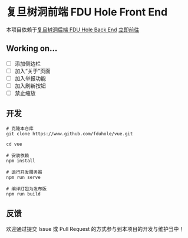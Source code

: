 # 复旦树洞前端 FDU Hole Front End

本项目依赖于[复旦树洞后端 FDU Hole Back End](https://github.com/fduhole/fduhole)
[立即前往](https://fduhole.tk)

## Working on...
- [ ] 添加侧边栏
- [ ] 加入“关于”页面
- [ ] 加入举报功能
- [ ] 加入刷新按钮
- [ ] 禁止缩放

## 开发

```shell
# 克隆本仓库
git clone https://www.github.com/fduhole/vue.git

cd vue

# 安装依赖
npm install

# 运行开发服务器
npm run serve

# 编译打包为发布版
npm run build
```



## 反馈

欢迎通过提交 Issue 或 Pull Request 的方式参与到本项目的开发与维护当中！

